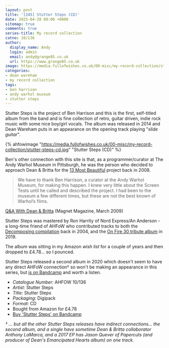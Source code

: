 ```yaml
---
layout: post
title: '[245] Stutter Steps (CD)'
date: 2025-04-28 00:00 +0000
sitemap: true
comments: true
series-title: My record collection
catno: 10/136
author:
  display_name: Andy
  login: admin
  email: andy@grange85.co.uk
  url: https://www.grange85.co.uk
image: https://media.fullofwishes.co.uk/00-misc/my-record-collection/stutter-steps-cd.jpg
categories:
- dean wareham
- my record collection
tags:
- ben harrison
- andy warhol museum
- stutter steps
---
```

Stutter Steps is the project of Ben Harrison and this is the first, self-titled album from the band and is fine collection of retro, guitar driven, indie rock music with some nice boy/girl vocals. The album was released in 2014 and Dean Wareham puts in an appearance on the opening track playing "_slide guitar_". 

{% ahfowimage "https://media.fullofwishes.co.uk/00-misc/my-record-collection/stutter-steps-cd.jpg" "Stutter Steps (CD)" %}

Ben's other connection with this site is that, as a programmer/curator at The Andy Warhol Museum in Pittsburgh, he was the person who decided to approach Dean & Britta for the [13 Most Beautiful](/2024/05/02/my-record-collection-132-13-most-beautiful-dvd/) project back in 2008.

<blockquote>
 We have to thank Ben Harrison, a curator at the Andy Warhol Museum, for making this happen. I knew very little about the Screen Tests until he called and described the project. I had been to the museum a few different times, but these are not the best known of Warhol’s films. 
</blockquote>
<p class="caption"><a href="https://magnetmagazine.com/2009/03/02/qa-with-dean-britta/">Q&A With Dean & Britta</a> (Magnet Magazine, March 2009)</p>

Stutter Steps was mastered by Ron Harrity of Nord Express/An Anderson - a long-time friend of AHFoW who contributed tracks to both the [Decomposing compilation](https://static.fullofwishes.co.uk/galaxie_list_tribute/) back in 2004, and the [On Fire 30 tribute album](/2024/07/22/my-record-collection-155-on-fire-30/) in 2019.

The album was sitting in my Amazon _wish list_ for a couple of years and then dropped to £4.78... so I pounced. 

Stutter Steps released a second album in 2020 which doesn't seem to have any direct AHFoW connection&dagger; so won't be making an appearance in this series, but [is on Bandcamp](https://stuttersteps.bandcamp.com/album/reeling) and worth a listen.

 - *Catalogue Number:* AHFOW 10/136
 - *Artist:* Stutter Steps
 - *Title:* Stutter Steps
 - *Packaging:* Digipack
 - *Format:* CD
 - Bought from Amazon for £4.78
 - [Buy 'Stutter Steps' on Bandcamp](https://stuttersteps.bandcamp.com/album/stutter-steps)

_&dagger; ... but all the other Stutter Steps releases have indirect connections... the second album, and a single have sometime Dean & Britta collaborator Anthony LaMarca, and a 2017 EP has Jason Quever of Papercuts (and producer of Dean's Emancipated Hearts album) on one track._
